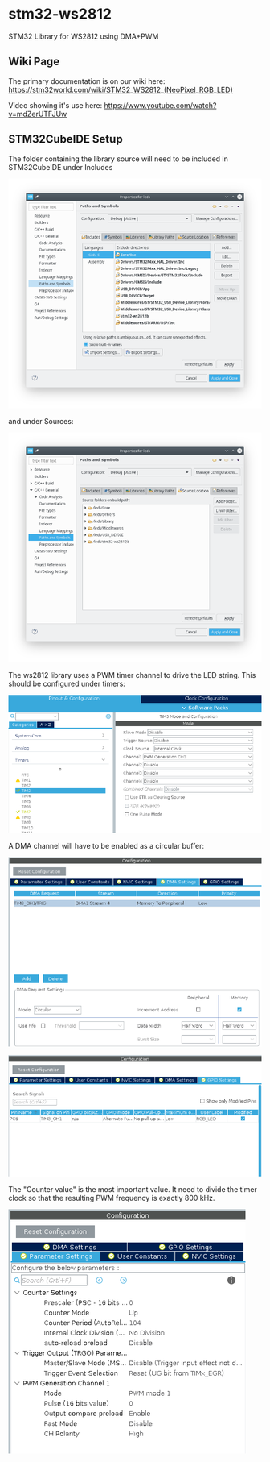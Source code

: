 # stm32-ws2812

STM32 Library for WS2812 using DMA+PWM

## Wiki Page

The primary documentation is on our wiki here: https://stm32world.com/wiki/STM32_WS2812_(NeoPixel_RGB_LED)

Video showing it's use here: https://www.youtube.com/watch?v=mdZerUTFJUw

## STM32CubeIDE Setup

The folder containing the library source will need to be included in STM32CubeIDE under Includes 

![include paths](https://raw.githubusercontent.com/lbthomsen/stm32-ws2812/master/images/include_paths.png)

and under Sources:

![include paths](https://raw.githubusercontent.com/lbthomsen/stm32-ws2812/master/images/source_locations.png)

The ws2812 library uses a PWM timer channel to drive the LED string.  This should be configured under timers:

![include paths](https://raw.githubusercontent.com/lbthomsen/stm32-ws2812/master/images/tim3_config1.png)

A DMA channel will have to be enabled as a circular buffer:

![include paths](https://raw.githubusercontent.com/lbthomsen/stm32-ws2812/master/images/tim3_dma.png)

![include paths](https://raw.githubusercontent.com/lbthomsen/stm32-ws2812/master/images/tim3_gpio.png)

The "Counter value" is the most important value.  It need to divide the timer clock so that the resulting PWM frequency is exactly 800 kHz.

![include paths](https://raw.githubusercontent.com/lbthomsen/stm32-ws2812/master/images/tim3_params.png)
